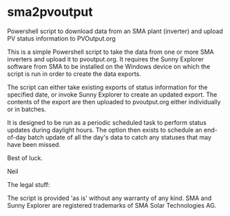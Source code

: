 # sma2pvoutput
Powershell script to download data from an SMA plant (inverter) and upload PV status information to PVOutput.org

This is a simple Powershell script to take the data from one or more SMA inverters and upload it to pvoutput.org. It requires the Sunny Explorer software from SMA to be installed on the Windows device on which the script is run in order to create the data exports.

The script can either take existing exports of status information for the specified date, or invoke Sunny Explorer to create an updated export. The contents of the export are then uploaded to pvoutput.org either individually or in batches.

It is designed to be run as a periodic scheduled task to perform status updates during daylight hours. The option then exists to schedule an end-of-day batch update of all the day's data to catch any statuses that may have been missed.

Best of luck.

Neil

The legal stuff:

The script is provided 'as is' without any warranty of any kind. SMA and Sunny Explorer are registered trademarks of SMA Solar Technologies AG.
